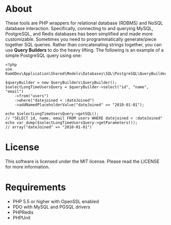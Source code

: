 # About
These tools are PHP wrappers for relational database (RDBMS) and NoSQL database interaction.  Specifically, connecting to and querying MySQL, PostgreSQL, and Redis databases has been simplified and made more customizable.  Sometimes you need to programmatically generate/piece together SQL queries.  Rather than concatenating strings together, you can use **Query Builders** to do the heavy lifting.  The following is an example of a simple PostgreSQL query using one:

```
<?php
use RamODev\Application\Shared\Models\Databases\SQL\PostgreSQL\QueryBuilders;

$queryBuilder = new QueryBuilders\QueryBuilder();
$selectLongTimeUsersQuery = $queryBuilder->select("id", "name", "email")
    ->from("users")
    ->where("datejoined < :dateJoined")
    ->addNamedPlaceholderValue("dateJoined" => "2010-01-01");

echo $selectLongTimeUsersQuery->getSQL();
// "SELECT id, name, email FROM users WHERE datejoined < :dateJoined"
echo var_dump($selectLongTimeUsersQuery->getParameters());
// array("dateJoined" => "2010-01-01")
```
# License
This software is licensed under the MIT license.  Please read the LICENSE for more information.
# Requirements
* PHP 5.5 or higher with OpenSSL enabled
* PDO with MySQL and PGSQL drivers
* PHPRedis
* PHPUnit